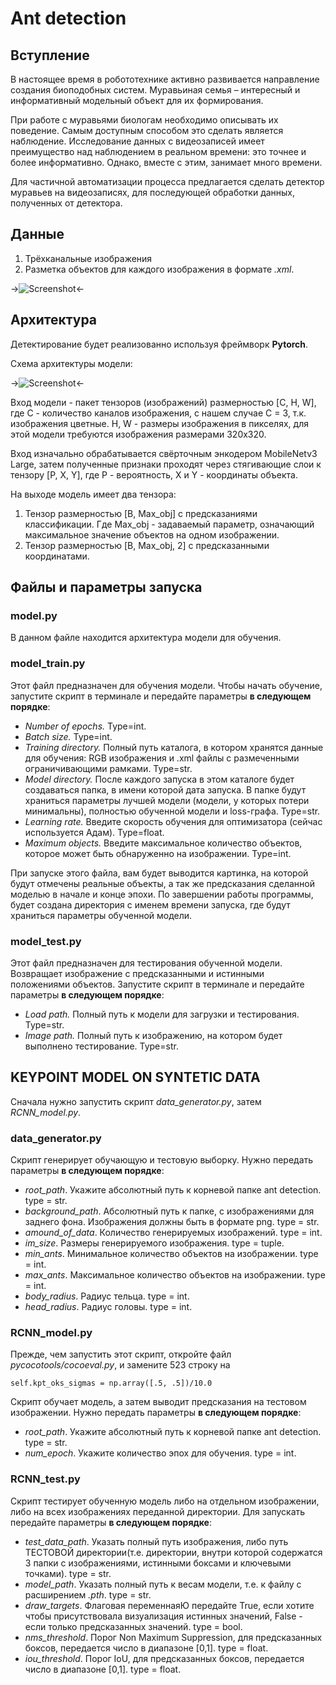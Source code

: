 # Ant detection
## Вступление
В настоящее время в робототехнике активно развивается направление создания биоподобных систем. Муравьиная семья – интересный и информативный модельный объект для их формирования.

При работе с муравьями биологам необходимо описывать их поведение. Самым доступным способом это сделать является наблюдение. Исследование данных с видеозаписей имеет преимущество над наблюдением в реальном времени: это точнее и более информативно. Однако, вместе с этим, занимает много времени.

Для частичной автоматизации процесса предлагается сделать детектор муравьев на видеозаписях, для последующей обработки данных, полученных от детектора.
## Данные
1. Трёхканальные изображения
2. Разметка объектов для каждого изображения в формате *.xml*.

->![Screenshot](Screenshot_2.png)<-

## Архитектура
Детектирование будет реализованно используя фреймворк **Pytorch**.

Схема архитектуры модели:

->![Screenshot](Screenshot.png)<-

Вход модели - пакет тензоров (изображений) размерностью [C, H, W], где С - количество каналов изображения, с нашем случае С = 3, т.к. изображения цветные. H, W - размеры изображения в пикселях, для этой модели требуются изображения размерами 320х320.

Вход изначально обрабатывается свёрточным энкодером MobileNetv3 Large, затем полученные признаки проходят через стягивающие слои к тензору [P, X, Y], где P - вероятность, X и Y - координаты объекта. 

На выходе модель имеет два тензора:
1. Тензор размерностью [B, Max_obj] с предсказаниями классификации. Где Max_obj - задаваемый параметр, означающий максимальное значение объектов на одном изображении.
2. Тензор размерностью [B, Max_obj, 2] с предсказанными координатами.
## Файлы и параметры запуска
### model.py
В данном файле находится архитектура модели для обучения.
### model_train.py
Этот файл предназначен для обучения модели. Чтобы начать обучение, запустите скрипт в терминале и передайте параметры **в следующем порядке**:
- *Number of epochs.* Type=int.
- *Batch size.* Type=int.
- *Training directory.* Полный путь каталога, в котором хранятся данные для обучения: RGB изображения и .xml файлы с размеченными ограничивающими рамками. Type=str.
- *Model directory.* После каждого запуска в этом каталоге будет создаваться папка, в имени которой дата запуска. В папке будут храниться параметры лучшей модели (модели, у которых потери минимальны), полностью обученной модели и loss-графа. Type=str.
- *Learning rate.* Введите скорость обучения для оптимизатора (сейчас используется Адам). Type=float.
- *Maximum objects.* Введите максимальное количество объектов, которое может быть обнаруженно на изображении. Type=int.

При запуске этого файла, вам будет выводится картинка, на которой будут отмечены реальные объекты, а так же предсказания сделанной моделью в начале и конце эпохи. По завершении работы программы, будет создана директория с именем времени запуска, где будут храниться параметры обученной модели.
### model_test.py
Этот файл предназначен для тестирования обученной модели. Возвращает изображение с предсказанными и истинными положениями объектов. Запустите скрипт в терминале и передайте параметры **в следующем порядке**:
- *Load path.* Полный путь к модели для загрузки и тестирования. Type=str.
- *Image path.* Полный путь к изображению, на котором будет выполнено тестирование. Type=str.

## KEYPOINT MODEL ON SYNTETIC DATA
Сначала нужно запустить скрипт *data_generator.py*, затем *RCNN_model.py*.
### data_generator.py
Скрипт генерирует обучающую и тестовую выборку. Нужно передать параметры **в следующем порядке**:
- *root_path*. Укажите абсолютный путь к корневой папке ant detection. type = str.
- *background_path*. Абсолютный путь к папке, с изображениями для заднего фона. Изображения должны быть в формате png. type = str.
- *amound_of_data*. Количество генерируемых изображений. type = int.
- *im_size*. Размеры генерируемого изображения. type = tuple.
- *min_ants*. Минимальное количество объектов на изображении. type = int.
- *max_ants*. Максимальное количество объектов на изображении. type = int.
- *body_radius*. Радиус тельца. type = int.
- *head_radius*. Радиус головы. type = int.

### RCNN_model.py
Прежде, чем запустить этот скрипт, откройте файл *pycocotools/cocoeval.py*, и замените 523 строку на

    self.kpt_oks_sigmas = np.array([.5, .5])/10.0

Скрипт обучает модель, а затем выводит предсказания на тестовом изображении. Нужно передать параметры **в следующем порядке**:
- *root_path*. Укажите абсолютный путь к корневой папке ant detection. type = str.
- *num_epoch*. Укажите количество эпох для обучения. type = int.

### RCNN_test.py
Скрипт тестирует обученную модель либо на отдельном изображении, либо на всех изображениях переданной директории. Для запускать передайте параметры **в следующем порядке**:
- *test_data_path*. Указать полный путь изображения, либо путь ТЕСТОВОЙ директории(т.е. директории, внутри которой содержатся 3 папки с изображениями, истинными боксами и ключевыми точками). type = str.
- *model_path*. Указать полный путь к весам модели, т.е. к файлу с расширением *.pth*. type = str.
- *draw_targets*. Флаговая переменнаяЮ передайте True, если хотите чтобы присутствовала визуализация истинных значений, False - если только предсказанных значений. type = bool.
- *nms_threshold*. Порог Non Maximum Suppression, для предсказанных боксов, передается число в диапазоне [0,1]. type = float.
- *iou_threshold*. Порог IoU, для предсказанных боксов, передается число в диапазоне [0,1]. type = float.
